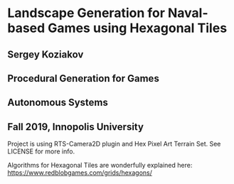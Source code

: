 # Landscape Generation for Naval-based Games using Hexagonal Tiles
## Sergey Koziakov
## Procedural Generation for Games
## Autonomous Systems
## Fall 2019, Innopolis University

Project is using RTS-Camera2D plugin and Hex Pixel Art Terrain Set. See LICENSE for more info.

Algorithms for Hexagonal Tiles are wonderfully explained here:
https://www.redblobgames.com/grids/hexagons/
